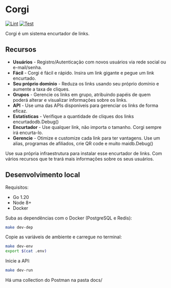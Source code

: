 # Corgi

[![Lint](https://github.com/wvoliveira/corgi/actions/workflows/lint.yaml/badge.svg)](https://github.com/wvoliveira/corgi/actions/workflows/lint.yaml)
[![Test](https://github.com/wvoliveira/corgi/actions/workflows/tests.yaml/badge.svg)](https://github.com/wvoliveira/corgi/actions/workflows/tests.yaml)

Corgi é um sistema encurtador de links.

## Recursos

* **Usuários** - Registro/Autenticação com novos usuários via rede social ou e-mail/senha.
* **Fácil** - Corgi é fácil e rápido. Insira um link gigante e pegue um link encurtado.
* **Seu próprio domínio** - Reduza os links usando seu próprio domínio e aumente a taxa de cliques.
* **Grupos** - Gerencie os links em grupo, atribuindo papéis de quem poderá alterar e visualizar informações sobre os links.
* **API** - Use uma das APIs disponíveis para gerenciar os links de forma eficaz.
* **Estatísticas** - Verifique a quantidade de cliques dos links encurtadodb.Debug()
* **Encurtador** - Use qualquer link, não importa o tamanho. Corgi sempre irá encurta-lo.
* **Gerencie** - Otimize e customize cada link para ter vantagens. Use um alias, programas de afiliados, crie QR code e muito maidb.Debug()

Use sua própria infraestrutura para instalar esse encurtador de links. Com vários recursos que te trará mais informações sobre os seus usuários.

## Desenvolvimento local

Requisitos:

* Go 1.20
* Node 8+
* Docker

Suba as dependências com o Docker (PostgreSQL e Redis):

```bash
make dev-dep
```

Copie as variáveis de ambiente e carregue no terminal:

```bash
make dev-env
export $(cat .env)
```

Inicie a API:

```bash
make dev-run
```

Há uma collection do Postman na pasta docs\/
